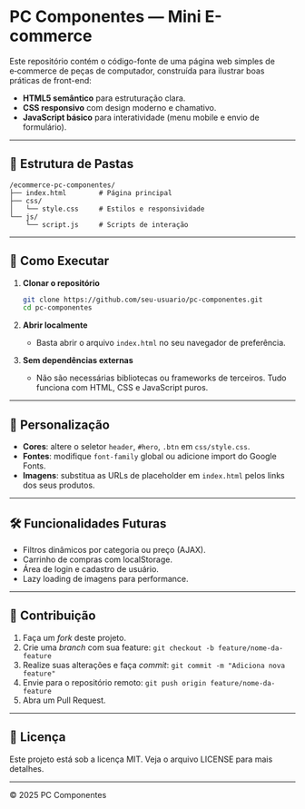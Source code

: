 # PC Componentes — Mini E-commerce

Este repositório contém o código-fonte de uma página web simples de e‑commerce de peças de computador, construída para ilustrar boas práticas de front-end:

* **HTML5 semântico** para estruturação clara.
* **CSS responsivo** com design moderno e chamativo.
* **JavaScript básico** para interatividade (menu mobile e envio de formulário).

---

## 📁 Estrutura de Pastas

```
/ecommerce-pc-componentes/
├── index.html        # Página principal
├── css/
│   └── style.css     # Estilos e responsividade
└── js/
    └── script.js     # Scripts de interação
```

---

## 🚀 Como Executar

1. **Clonar o repositório**

   ```bash
   git clone https://github.com/seu-usuario/pc-componentes.git
   cd pc-componentes
   ```

2. **Abrir localmente**

   * Basta abrir o arquivo `index.html` no seu navegador de preferência.

3. **Sem dependências externas**

   * Não são necessárias bibliotecas ou frameworks de terceiros. Tudo funciona com HTML, CSS e JavaScript puros.

---

## 🎨 Personalização

* **Cores**: altere o seletor `header`, `#hero`, `.btn` em `css/style.css`.
* **Fontes**: modifique `font-family` global ou adicione import do Google Fonts.
* **Imagens**: substitua as URLs de placeholder em `index.html` pelos links dos seus produtos.

---

## 🛠️ Funcionalidades Futuras

* Filtros dinâmicos por categoria ou preço (AJAX).
* Carrinho de compras com localStorage.
* Área de login e cadastro de usuário.
* Lazy loading de imagens para performance.

---

## 🤝 Contribuição

1. Faça um *fork* deste projeto.
2. Crie uma *branch* com sua feature: `git checkout -b feature/nome-da-feature`
3. Realize suas alterações e faça *commit*: `git commit -m "Adiciona nova feature"`
4. Envie para o repositório remoto: `git push origin feature/nome-da-feature`
5. Abra um Pull Request.

---

## 📄 Licença

Este projeto está sob a licença MIT. Veja o arquivo LICENSE para mais detalhes.

---

© 2025 PC Componentes
